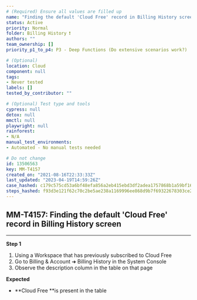 ```yaml
---
# (Required) Ensure all values are filled up
name: "Finding the default 'Cloud Free' record in Billing History screen"
status: Active
priority: Normal
folder: Billing History ❗
authors: ""
team_ownership: []
priority_p1_to_p4: P3 - Deep Functions (Do extensive scenarios work?)

# (Optional)
location: Cloud
component: null
tags:
- Never tested
labels: []
tested_by_contributor: ""

# (Optional) Test type and tools
cypress: null
detox: null
mmctl: null
playwright: null
rainforest:
- N/A
manual_test_environments:
- Automated - No manual tests needed

# Do not change
id: 13506563
key: MM-T4157
created_on: "2021-08-16T22:33:33Z"
last_updated: "2023-04-19T14:59:26Z"
case_hashed: c179c575cd53a6bf48efa856a2eb415ebd3df2adea1757868b1a59bf1629bb8055a1afa7d79533bc66daf80d8073466e
steps_hashed: f93d3e121f62c70c2be5ae238a1169996ee868d9b7f69322678303ce2a5ddbacead6c03985bd653e8e39a7a5e78ae0e8
---
```


<!-- (Auto-generated) Based on frontmatter's "key" and "name" -->

## MM-T4157: Finding the default 'Cloud Free' record in Billing History screen

---

**Step 1**

1. Using a Workspace that has previously subscribed to Cloud Free
2. Go to Billing & Account ➜ Billing History in the System Console
3. Observe the description column in the table on that page

**Expected**

- \*\*Cloud Free \*\*is present in the table
